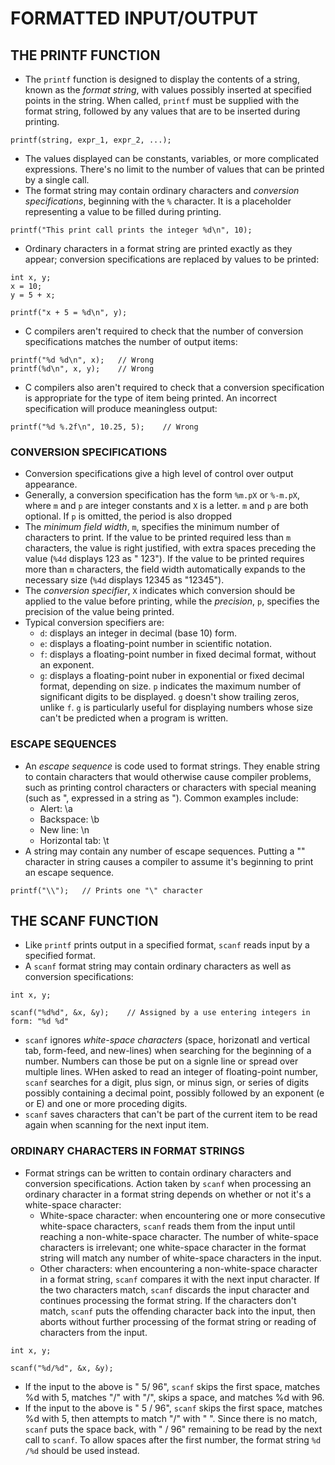 # FORMATTED INPUT/OUTPUT
## THE PRINTF FUNCTION
- The `printf` function is designed to display the contents of a string, known as the _format string_, with values possibly inserted at specified points in the string.  When called, `printf` must be supplied with the format string, followed by any values that are to be inserted during printing.
```
printf(string, expr_1, expr_2, ...);
```
- The values displayed can be constants, variables, or more complicated expressions.  There's no limit to the number of values that can be printed by a single call.
- The format string may contain ordinary characters and _conversion specifications_, beginning with the `%` character.  It is a placeholder representing a value to be filled during printing.
```
printf("This print call prints the integer %d\n", 10);
```
- Ordinary characters in a format string are printed exactly as they appear; conversion specifications are replaced by values to be printed:
```
int x, y;
x = 10;
y = 5 + x;

printf("x + 5 = %d\n", y);
```
- C compilers aren't required to check that the number of conversion specifications matches the number of output items:
```
printf("%d %d\n", x);   // Wrong
printf(%d\n", x, y);    // Wrong
```
- C compilers also aren't required to check that a conversion specification is appropriate for the type of item being printed.  An incorrect specification will produce meaningless output:
```
printf("%d %.2f\n", 10.25, 5);    // Wrong
```

### CONVERSION SPECIFICATIONS
- Conversion specifications give a high level of control over output appearance.
- Generally, a conversion specification has the form `%m.pX` or `%-m.pX`, where `m` and `p` are integer constants and `X` is a letter.  `m` and `p` are both optional.  If `p` is omitted, the period is also dropped
- The _minimum field width_, `m`, specifies the minimum number of characters to print.  If the value to be printed required less than `m` characters, the value is right justified, with extra spaces preceding the value (`%4d` displays 123 as " 123").  If the value to be printed requires more than `m` characters, the field width automatically expands to the necessary size (`%4d` displays 12345 as "12345").
- The _conversion specifier_, `X` indicates which conversion should be applied to the value before printing, while the _precision_, `p`, specifies the precision of the value being printed.
- Typical conversion specifiers are:
  - `d`: displays an integer in decimal (base 10) form.
  - `e`: displays a floating-point number in scientific notation.
  - `f`: displays a floating-point number in fixed decimal format, without an exponent.
  - `g`: displays a floating-point nuber in exponential or fixed decimal format, depending on size.  `p` indicates the maximum number of significant digits to be displayed.  `g` doesn't show trailing zeros, unlike `f`.  `g` is particularly useful for displaying numbers whose size can't be predicted when a program is written.

### ESCAPE SEQUENCES
- An _escape sequence_ is code used to format strings.  They enable string to contain characters that would otherwise cause compiler problems, such as printing control characters or characters with special meaning (such as ", expressed in a string as \").  Common examples include:
  - Alert:            \a
  - Backspace:        \b
  - New line:         \n
  - Horizontal tab:   \t
- A string may contain any number of escape sequences.  Putting a "\" character in string causes a compiler to assume it's beginning to print an escape sequence.
```
printf("\\");   // Prints one "\" character
```

## THE SCANF FUNCTION
- Like `printf` prints output in a specified format, `scanf` reads input by a specified format.
- A `scanf` format string may contain ordinary characters as well as conversion specifications:
```
int x, y;

scanf("%d%d", &x, &y);    // Assigned by a use entering integers in form: "%d %d"
```
- `scanf` ignores _white-space characters_ (space, horizonatl and vertical tab, form-feed, and new-lines) when searching for the beginning of a number.  Numbers can those be put on a signle line or spread over multiple lines.  WHen asked to read an integer of floating-point number, `scanf` searches for a digit, plus sign, or minus sign, or series of digits possibly containing a decimal point, possibly followed by an exponent (e or E) and one or more proceding digits.
- `scanf` saves characters that can't be part of the current item to be read again when scanning for the next input item.

### ORDINARY CHARACTERS IN FORMAT STRINGS
- Format strings can be written to contain ordinary characters and conversion specifications.  Action taken by `scanf` when processing an ordinary character in a format string depends on whether or not it's a white-space character:
  - White-space character: when encountering one or more consecutive white-space characters, `scanf` reads them from the input until reaching a non-white-space character.  The number of white-space characters is irrelevant; one white-space character in the format string will match any number of white-space characters in the input.
  - Other characters: when encountering a non-white-space character in a format string, `scanf` compares it with the next input character.  If the two characters match, `scanf` discards the input character and continues processing the format string.  If the characters don't match, `scanf` puts the offending character back into the input, then aborts without further processing of the format string or reading of characters from the input.
```
int x, y;

scanf("%d/%d", &x, &y);
```
- If the input to the above is " 5/ 96", `scanf` skips the first space, matches %d with 5, matches "/" with "/", skips a space, and matches %d with 96.
- If the input to the above is " 5 / 96", `scanf` skips the first space, matches %d with 5, then attempts to match "/" with " ".  Since there is no match, `scanf` puts the space back, with " / 96" remaining to be read by the next call to `scanf`.  To allow spaces after the first number, the format string `%d /%d` should be used instead.
